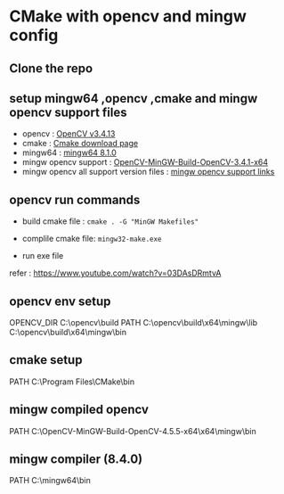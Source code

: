 # CMake with opencv and mingw config

## Clone the repo

## setup mingw64 ,opencv ,cmake and mingw opencv support files

- opencv : [OpenCV v3.4.13](https://udomain.dl.sourceforge.net/project/opencvlibrary/3.4.13/opencv-3.4.13-vc14_vc15.exe)
- cmake : [Cmake download page](https://cmake.org/download/)
- mingw64 : [mingw64 8.1.0](https://yer.dl.sourceforge.net/project/mingw-w64/Toolchains%20targetting%20Win64/Personal%20Builds/mingw-builds/8.1.0/threads-posix/seh/x86_64-8.1.0-release-posix-seh-rt_v6-rev0.7z)
- mingw opencv support : [OpenCV-MinGW-Build-OpenCV-3.4.1-x64](https://drive.google.com/file/d/1SflymUxuZESJE0G_T8ZVABC3wNwt1V-j/view)
- mingw opencv all support version files : [mingw opencv support links](https://github.com/huihut/OpenCV-MinGW-Build)

## opencv run commands

- build cmake file :
```cmake . -G "MinGW Makefiles"```

- complile cmake file:
```mingw32-make.exe```

- run exe file

refer : https://www.youtube.com/watch?v=03DAsDRmtvA

## opencv env setup
OPENCV_DIR C:\opencv\build
PATH C:\opencv\build\x64\mingw\lib C:\opencv\build\x64\mingw\bin

## cmake setup
PATH C:\Program Files\CMake\bin

## mingw compiled opencv
PATH C:\OpenCV-MinGW-Build-OpenCV-4.5.5-x64\x64\mingw\bin

## mingw compiler (8.4.0)
PATH C:\mingw64\bin